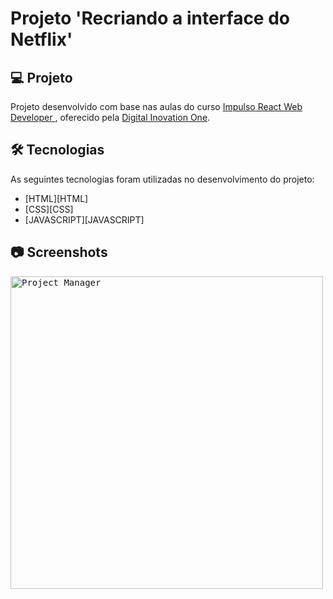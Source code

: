 # Projeto 'Recriando a interface do Netflix'


## 💻 Projeto

Projeto desenvolvido com base nas aulas do curso [Impulso React Web Developer
][course], oferecido pela [Digital Inovation One][author].

## 🛠 Tecnologias

As seguintes tecnologias foram utilizadas no desenvolvimento do projeto:

- [HTML][HTML]
- [CSS][CSS]
- [JAVASCRIPT][JAVASCRIPT]

## 📷 Screenshots

<kbd>
  <img src=".github/screenshot.png" alt="Project Manager" width="500" />
</kbd>

[course]: https://web.digitalinnovation.one/track/impulso-react-web-developer?tab=path
[author]: https://digitalinnovation.one/
